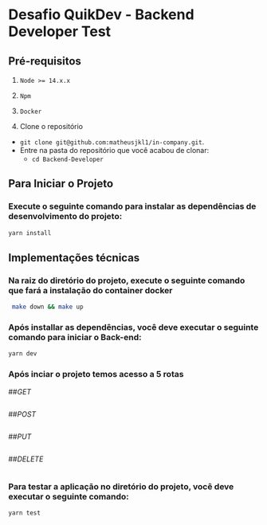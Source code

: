 # Desafio QuikDev - Backend Developer Test

## Pré-requisitos
  1. `Node >= 14.x.x`
  2. `Npm`
  3. `Docker`

1. Clone o repositório
  * `git clone git@github.com:matheusjkl1/in-company.git`.
  * Entre na pasta do repositório que você acabou de clonar:
    * `cd Backend-Developer`
 
## Para Iniciar o Projeto

### Execute o seguinte comando para instalar as dependências de desenvolvimento do projeto: 
```sh
yarn install
```

## Implementações técnicas

### Na raiz do diretório do projeto, execute o seguinte comando que fará a instalação do container docker
```sh
 make down && make up
```

### Após installar as dependências, você deve executar o seguinte comando para iniciar o Back-end:

```sh
yarn dev
```

### Após inciar o projeto temos acesso a 5 rotas


##*GET*
```sh
```
##*POST*
```sh
```
##*PUT*
```sh
```
##*DELETE*
```sh
```


### Para testar a aplicação no diretório do projeto, você deve executar o seguinte comando:

```sh
yarn test
```

